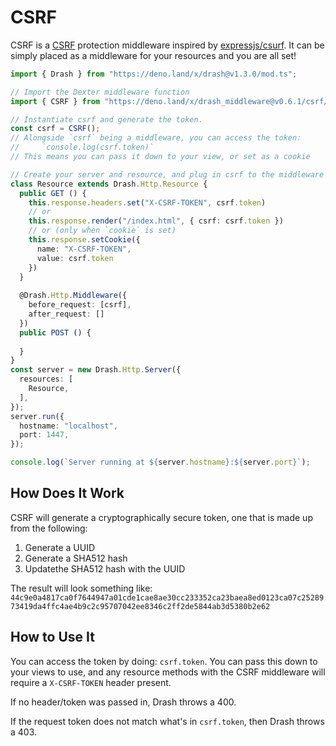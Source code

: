 # CSRF

CSRF is a [CSRF](https://en.wikipedia.org/wiki/Cross-site_request_forgery) protection middleware inspired by [expressjs/csurf](http://expressjs.com/en/resources/middleware/csurf.html). It can be simply placed as a middleware for your resources and you are all set!

```typescript
import { Drash } from "https://deno.land/x/drash@v1.3.0/mod.ts";

// Import the Dexter middleware function
import { CSRF } from "https://deno.land/x/drash_middleware@v0.6.1/csrf/mod.ts";

// Instantiate csrf and generate the token.
const csrf = CSRF();
// Alongside `csrf` being a middleware, you can access the token:
//     `console.log(csrf.token)`
// This means you can pass it down to your view, or set as a cookie

// Create your server and resource, and plug in csrf to the middleware config
class Resource extends Drash.Http.Resource {
  public GET () {
    this.response.headers.set("X-CSRF-TOKEN", csrf.token)
    // or
    this.response.render("/index.html", { csrf: csrf.token })
    // or (only when `cookie` is set)
    this.response.setCookie({
      name: "X-CSRF-TOKEN",
      value: csrf.token
    })
  }
  
  @Drash.Http.Middleware({
    before_request: [csrf],
    after_request: []
  })
  public POST () {
    
  }
}
const server = new Drash.Http.Server({
  resources: [
    Resource,
  ],
});
server.run({
  hostname: "localhost",
  port: 1447,
});

console.log(`Server running at ${server.hostname}:${server.port}`);
```

## How Does It Work

CSRF will generate a cryptographically secure token, one that is made up from the following:

1. Generate a UUID
2. Generate a SHA512 hash
3. Updatethe SHA512 hash with the UUID

The result will look something like: `44c9e0a4817ca0f7644947a01cde1cae8ae30cc233352ca23baea8ed0123ca07c2528973419da4ffc4ae4b9c2c95707042ee8346c2ff2de5844ab3d5380b2e62`

## How to Use It

You can  access the token  by doing: `csrf.token`. You can pass this down to your views to use, and any resource methods with the CSRF middleware will require a `X-CSRF-TOKEN` header present.

If no header/token was passed in, Drash throws a 400.

If the request token  does not match what's in `csrf.token`, then Drash throws a 403.

